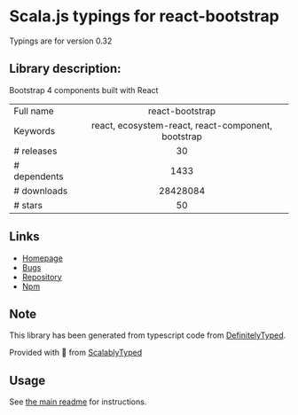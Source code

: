 
# Scala.js typings for react-bootstrap

Typings are for version 0.32

## Library description:
Bootstrap 4 components built with React

|                    |                 |
| ------------------ | :-------------: |
| Full name          | react-bootstrap |
| Keywords           | react, ecosystem-react, react-component, bootstrap |
| # releases         | 30 |
| # dependents       | 1433 |
| # downloads        | 28428084 |
| # stars            | 50 |

## Links
- [Homepage](https://react-bootstrap.github.io/)
- [Bugs](https://github.com/react-bootstrap/react-bootstrap/issues)
- [Repository](https://github.com/react-bootstrap/react-bootstrap)
- [Npm](https://www.npmjs.com/package/react-bootstrap)
    


## Note
This library has been generated from typescript code from [DefinitelyTyped](https://definitelytyped.org).

Provided with :purple_heart: from [ScalablyTyped](https://github.com/oyvindberg/ScalablyTyped)

## Usage
See [the main readme](../../readme.md) for instructions.


